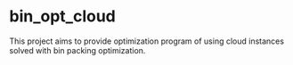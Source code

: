 # bin_opt_cloud
This project aims to provide optimization program of using cloud instances solved with bin packing optimization.
